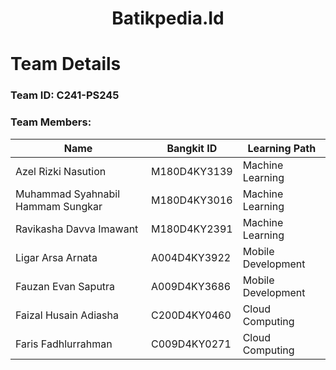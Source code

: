 <p align="center">
  <h1 align="center"><b>Batikpedia.Id</b></h1>
</p>

# Team Details

### Team ID: C241-PS245
### Team Members:
| Name                               | Bangkit ID       | Learning Path         |
| ---------------------------------- | ---------------- | --------------------- |
| Azel Rizki Nasution                | M180D4KY3139     | Machine Learning      |
| Muhammad Syahnabil Hammam Sungkar  | M180D4KY3016     | Machine Learning      |
| Ravikasha Davva Imawant            | M180D4KY2391     | Machine Learning      |
| Ligar Arsa Arnata                  | A004D4KY3922     | Mobile Development    |
| Fauzan Evan Saputra                | A009D4KY3686     | Mobile Development    |
| Faizal Husain Adiasha              | C200D4KY0460     | Cloud Computing       |
| Faris Fadhlurrahman                | C009D4KY0271     | Cloud Computing       |
